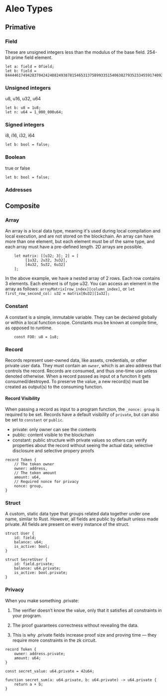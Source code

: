 # Aleo Types

## Primative

### Field
These are unsigned integers less than the modulus of the base field.
254-bit prime field element.

```
let a: field = 0field;
let b: field = 8444461749428370424248824938781546531375899335154063827935233455917409239040field;
```

### Unsigned integers
u8, u16, u32, u64

```
let b: u8 = 1u8;
let n: u64 = 1_000_000u64;
```

### Signed integers
i8, i16, i32, i64
```
let b: bool = false;
```

### Boolean
true or false
```
let b: bool = false;
```

### Addresses

## Composite

### Array

An array is a local data type, meaning it's used during local compilation and local execution, and are not stored on the blockchain. An array can have more than one element, but each element must be of the same type, and each array must have a pre-defined length. 2D arrays are possible.

```
    let matrix: [[u32; 3]; 2] = [
         [1u32, 2u32, 3u32],
         [4u32, 5u32, 6u32]
    ];
```
In the above example, we have a nested array of 2 rows. Each row contains 3 elements. Each element is of type u32. You can access an element in the array as follows: `arrayMatrix[row_index][column_index]`, or `let first_row_second_col: u32 = matrix[0u32][1u32];`

### Constant
A constant is a simple, immutable variable. They can be declaired globally or within a local function scope. Constants mus be known at compile time, as opposed to runtime.

```
    const FOO: u8 = 1u8;
```

### Record
Records represent user-owned data, like assets, credentials, or other private user data. They must contain an `owner`, which is an aleo address that controls the record. Records are consumed, and thus one-time use unless denoted otherwise. When a record passed as input ot a funciton it gets consumed/destroyed. To preserve the value, a new record(s) must be created as output(s) to the consuming function. 

#### Record Visibility
When passing a record as input to a program function, the `_nonce: group` is required to be set. Records have a default visibility of `private`, but can also be set to `constant` or `public`. 
- private: only owner can see the contents
- public: content visible to the blockchain
- constant: public structure with private values so others can verify properties about the record without seeing the actual data; selective disclosure and selective propery proofs

```
record Token {
    // The token owner
    owner: address,
    // The token amount
    amount: u64,
    // Required nonce for privacy
    nonce: group,
}
```

### Struct
A custom, static data type that groups related data together under one name, similar to Rust. However, all fields are public by default unless made private. All fields are present on every instance of the struct.

```
struct User {
    id: field;
    balance: u64;
    is_active: bool;
}

struct SecretUser {
    id: field.private;
    balance: u64.private;
    is_active: bool.private;
}
```

### Privacy
When you make something .private:

1. The verifier doesn’t know the value, only that it satisfies all constraints in your program.

2. The proof guarantees correctness without revealing the data.

3. This is why .private fields increase proof size and proving time — they require more constraints in the zk circuit.

```
record Token {
    owner: address.private;
    amount: u64;
}

const secret_value: u64.private = 42u64;

function secret_sum(a: u64.private, b: u64.private) -> u64.private {
    return a + b;
}
```

